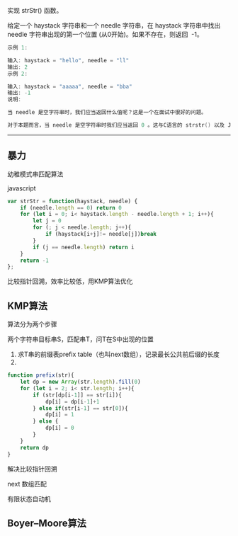 实现 strStr() 函数。

给定一个 haystack 字符串和一个 needle 字符串，在 haystack 字符串中找出 needle 字符串出现的第一个位置 (从0开始)。如果不存在，则返回  -1。

```cpp
示例 1:

输入: haystack = "hello", needle = "ll"
输出: 2
示例 2:

输入: haystack = "aaaaa", needle = "bba"
输出: -1
说明:

当 needle 是空字符串时，我们应当返回什么值呢？这是一个在面试中很好的问题。

对于本题而言，当 needle 是空字符串时我们应当返回 0 。这与C语言的 strstr() 以及 Java的 indexOf() 定义相符。
```

---

## 暴力

幼稚模式串匹配算法

javascript

```javascript
var strStr = function(haystack, needle) {
    if (needle.length == 0) return 0
    for (let i = 0; i< haystack.length - needle.length + 1; i++){
        let j = 0
        for (; j < needle.length; j++){
            if (haystack[i+j]!= needle[j])break
        }
        if (j == needle.length) return i
    }
    return -1
};
```

比较指针回溯，效率比较低，用KMP算法优化

## KMP算法

算法分为两个步骤

两个字符串目标串S，匹配串T，问T在S中出现的位置

1. 求T串的前缀表prefix table（也叫next数组），记录最长公共前后缀的长度
2.

```javascript
function prefix(str){
    let dp = new Array(str.length).fill(0)
    for (let i = 2; i< str.length; i++){
        if (str[dp[i-1]] == str[i]){
            dp[i] = dp[i-1]+1
        } else if(str[i-1] == str[0]){
            dp[i] = 1
        } else {
            dp[i] = 0
        }
    }
    return dp
}
```


解决比较指针回溯


next 数组匹配

有限状态自动机


## Boyer–Moore算法
